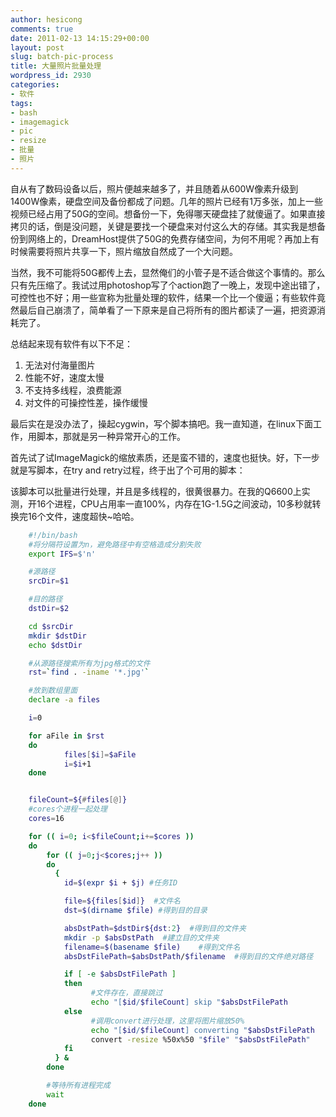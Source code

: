 ```yaml
---
author: hesicong
comments: true
date: 2011-02-13 14:15:29+00:00
layout: post
slug: batch-pic-process
title: 大量照片批量处理
wordpress_id: 2930
categories:
- 软件
tags:
- bash
- imagemagick
- pic
- resize
- 批量
- 照片
---
```


自从有了数码设备以后，照片便越来越多了，并且随着从600W像素升级到1400W像素，硬盘空间及备份都成了问题。几年的照片已经有1万多张，加上一些视频已经占用了50G的空间。想备份一下，免得哪天硬盘挂了就傻逼了。如果直接拷贝的话，倒是没问题，关键是要找一个硬盘来对付这么大的存储。其实我是想备份到网络上的，DreamHost提供了50G的免费存储空间，为何不用呢？再加上有时候需要将照片共享一下，照片缩放自然成了一个大问题。

当然，我不可能将50G都传上去，显然俺们的小管子是不适合做这个事情的。那么只有先压缩了。我试过用photoshop写了个action跑了一晚上，发现中途出错了，可控性也不好；用一些宣称为批量处理的软件，结果一个比一个傻逼；有些软件竟然最后自己崩溃了，简单看了一下原来是自己将所有的图片都读了一遍，把资源消耗完了。

总结起来现有软件有以下不足：

1. 无法对付海量图片
2. 性能不好，速度太慢
3. 不支持多线程，浪费能源
4. 对文件的可操控性差，操作缓慢

最后实在是没办法了，操起cygwin，写个脚本搞吧。我一直知道，在linux下面工作，用脚本，那就是另一种异常开心的工作。

首先试了试ImageMagick的缩放素质，还是蛮不错的，速度也挺快。好，下一步就是写脚本，在try and retry过程，终于出了个可用的脚本：

该脚本可以批量进行处理，并且是多线程的，很黄很暴力。在我的Q6600上实测，开16个进程，CPU占用率一直100%，内存在1G-1.5G之间波动，10多秒就转换完16个文件，速度超快~哈哈。

``` bash
    #!/bin/bash
    #将分隔符设置为n，避免路径中有空格造成分割失败
    export IFS=$'n'

    #源路径
    srcDir=$1

    #目的路径
    dstDir=$2

    cd $srcDir
    mkdir $dstDir
    echo $dstDir

    #从源路径搜索所有为jpg格式的文件
    rst=`find . -iname '*.jpg'`

    #放到数组里面
    declare -a files

    i=0

    for aFile in $rst
    do
            files[$i]=$aFile
            i=$i+1
    done


    fileCount=${#files[@]}
    #cores个进程一起处理
    cores=16

    for (( i=0; i<$fileCount;i+=$cores ))
    do
        for (( j=0;j<$cores;j++ ))
        do
          {
            id=$(expr $i + $j) #任务ID

            file=${files[$id]}  #文件名
            dst=$(dirname $file) #得到目的目录

            absDstPath=$dstDir${dst:2}  #得到目的文件夹
            mkdir -p $absDstPath  #建立目的文件夹
            filename=$(basename $file)    #得到文件名
            absDstFilePath=$absDstPath/$filename  #得到目的文件绝对路径

            if [ -e $absDstFilePath ]
            then
                  #文件存在，直接跳过
                  echo "[$id/$fileCount] skip "$absDstFilePath
            else
                  #调用convert进行处理，这里将图片缩放50%
                  echo "[$id/$fileCount] converting "$absDstFilePath
                  convert -resize %50x%50 "$file" "$absDstFilePath"
            fi
          } &
        done

        #等待所有进程完成
        wait
    done
```